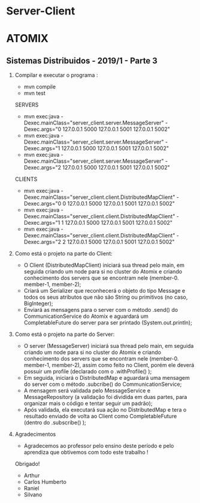 # Server-Client #

# ATOMIX #

## Sistemas Distribuidos - 2019/1 - Parte 3 ##

1. Compilar e executar o programa : 

    * mvn compile
    * mvn test
    
    SERVERS
    * mvn exec:java -Dexec.mainClass="server_client.server.MessageServer" -Dexec.args="0 127.0.0.1 5000 127.0.0.1 5001 127.0.0.1 5002"
    * mvn exec:java -Dexec.mainClass="server_client.server.MessageServer" -Dexec.args="1 127.0.0.1 5000 127.0.0.1 5001 127.0.0.1 5002"
    * mvn exec:java -Dexec.mainClass="server_client.server.MessageServer" -Dexec.args="2 127.0.0.1 5000 127.0.0.1 5001 127.0.0.1 5002"
    
    CLIENTS
    * mvn exec:java -Dexec.mainClass="server_client.client.DistributedMapClient" -Dexec.args="0 0 127.0.0.1 5000 127.0.0.1 5001 127.0.0.1 5002"
    * mvn exec:java -Dexec.mainClass="server_client.client.DistributedMapClient" -Dexec.args="1 1 127.0.0.1 5000 127.0.0.1 5001 127.0.0.1 5002"
    * mvn exec:java -Dexec.mainClass="server_client.client.DistributedMapClient" -Dexec.args="2 2 127.0.0.1 5000 127.0.0.1 5001 127.0.0.1 5002"

2. Como está o projeto na parte do Client:
    * O Client (DistributedMapClient) iniciará sua thread pelo main, em seguida criando um node para si no cluster do Atomix e criando conhecimento dos servers que se encontram nele (member-0. member-1, member-2);
    * Criará um Serializer que reconhecerá o objeto do tipo Message e todos os seus atributos que não são String ou primitivos (no caso, BigInteger);
    * Enviará as mensagens para o server com o método .send() do CommunicationService do Atomix e aguardará um CompletableFuture do server para ser printado (System.out.println);
    
3. Como está o projeto na parte do Server:
    * O server (MessageServer) iniciará sua thread pelo main, em seguida criando um node para si no cluster do Atomix e criando conhecimento dos servers que se encontram nele (member-0. member-1, member-2), assim como feito no Client, porém ele deverá possuir um profile (declarado com o .withProfile() );
    * Em seguida, iniciará o DistributedMap e aguardará uma mensagem do server com o método .subcribe() do CommunicationService;
    * A mensagem será validada pelo MessageService e MessageRepository (a validação foi dividida em duas partes, para organizar mais o código e tentar seguir um padrão);
    * Após validada, ela executará sua ação no DistributedMap e tera o resultado enviado de volta ao Client como CompletableFuture (dentro do .subscribe() );
    
4. Agradecimentos
    * Agradecemos ao professor pelo ensino deste período e pelo aprendiza que obtivemos com todo este trabalho !
    
    Obrigado!
    
    * Arthur
    * Carlos Humberto
    * Raniel
    * Silvano